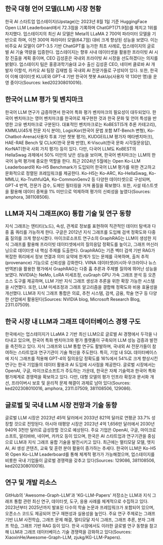 ## 한국 대형 언어 모델(LLM) 시장 현황
한국 AI 스타트업 업스테이지(Upstage)는 2023년 8월 1일 기준 HuggingFace Open LLM Leaderboard에서 72.3점을 기록하며 ChatGPT(71.9점)를 제치고 1위를 차지했다. 업스테이지의 최신 AI 모델은 Meta의 LLaMA 2 700억 파라미터 모델을 기반으로 하며, 이전 300억 파라미터 모델(64.7점) 대비 크게 향상된 성능을 보였다. 이는 비주요 AI 모델이 GPT-3.5 기반 ChatGPT를 능가한 최초 사례로, 업스테이지의 글로벌 AI 기술 역량을 입증한다. 업스테이지는 향후 사내 데이터셋을 활용한 프라이빗 AI 시장 진출을 계획 중이며, CEO 김성훈은 국내외 프라이빗 AI 시장을 선도하겠다는 의지를 밝혔다. 업스테이지 팀은 홍콩과학기술대 교수 출신 김성훈 CEO, 네이버 클로바 AI 개발자 이할석, 카카오 AI 팀장 김재범 등 국내외 AI 전문가들로 구성되어 있다. 또한, 한국어 이해 데이터셋 KLUE와 GPT-4 기반 한국어 챗봇 AskUp(사용자 약 130만 명)을 운영 중이다(Sources: ked202308010016).

## 한국어 LLM 평가 및 벤치마크
한국어 LLM 연구가 급증하면서 한국어 특화 평가 벤치마크의 필요성이 대두되었다. 한국어 벤치마크는 영어 벤치마크를 한국어로 재구현한 것과 한국 문화 및 언어 특성을 반영한 고유 벤치마크로 구분된다. 대표적인 벤치마크로는 KoBEST(5개 추론 카테고리), KMMLU(45개 전문 지식 분야), LogicKor(한국어 문법 포함 MT-Bench 변형), Ko-Chatbot-Arena(사용자 투표 기반 챗봇 평가), KUDGE(LLM 평가자 메타벤치마크), HAE-RAE Bench 및 CLIcK(한국 문화 반영), K-Viscuit(한국 문화 시각질문응답), KorNAT(한국 사회 가치 평가) 등이 있다. 다만, 다국어 LLM도 KoBEST의 HellaSwag 과제에서 50% 미만의 낮은 성능을 보이며, 한국어 벤치마크는 LLM의 한국어 능력 평가에 중요한 역할을 한다. 최근 2024년 5월에는 Open Ko-LLM Leaderboard와 Ko-H5 Benchmark가 도입되어 한국어 LLM 평가를 위한 견고하고 문화적으로 정렬된 프레임워크를 제공한다. Ko-H5는 Ko-ARC, Ko-HellaSwag, Ko-MMLU, Ko-TruthfulQA, Ko-CommonGenv2 등 다양한 데이터셋으로 구성되며, GPT-4 번역, 전문가 검수, 도메인 필터링을 거쳐 품질을 확보했다. 또한, 사설 테스트셋을 활용해 데이터 중복을 1% 미만으로 억제하여 평가의 신뢰성을 높였다(Sources: amphora, 381108506).

## LLM과 지식 그래프(KG) 통합 기술 및 연구 동향
지식 그래프는 엔티티(노드), 속성, 관계로 정보를 표현하여 직관적인 데이터 탐색과 다중 홉 쿼리를 가능하게 한다. 구글은 2012년 지식 그래프를 도입해 검색 정확도와 다중 홉 질의를 크게 향상시켰다. 마이크로소프트 연구소의 GraphRAG는 LLM이 생성한 지식 그래프를 활용해 프라이빗 데이터셋에서의 질의응답 정확도를 높이고, 그래프 머신러닝으로 데이터셋 내 핵심 주제를 도출한다. GraphRAG는 기존 벡터 검색 기반 RAG가 복잡한 쿼리에서 정보 연결과 의미 요약에 한계가 있는 문제를 극복하며, 출처 추적(provenance) 기능으로 신뢰성을 강화한다. VIINA 데이터셋(러시아·우크라이나 뉴스 번역본)을 활용한 평가에서 GraphRAG는 다중 홉 추론과 주제별 질의에 뛰어난 성능을 보였다. NVIDIA는 NeMo, LoRA 미세조정, cuGraph GPU 가속 그래프 분석 등 오픈소스 도구를 제공하며, LLM 기반 지식 그래프 생성과 추론을 위한 확장 가능한 시스템을 시연했다. 또한, LLM 미세조정과 그래프 알고리즘을 결합해 정확도와 비용 효율성을 개선했다. LLM과 지식 그래프 통합은 의료, 추천 시스템, 검색, 금융, 학술 연구 등 다양한 산업에서 활용된다(Sources: NVIDIA blog, Microsoft Research Blog, 2311.07509).

## 한국 시장 내 LLM과 그래프 데이터베이스 경쟁 구도
한국에서는 업스테이지가 LLaMA 2 기반 최신 LLM으로 글로벌 AI 경쟁에서 두각을 나타내고 있으며, 한국어 특화 벤치마크와 평가 플랫폼이 구축되어 LLM 성능 검증과 발전을 촉진하고 있다. 지식 그래프와 LLM 통합 연구도 활발하며, 국내외 AI 전문가들이 참여하는 스타트업과 연구기관이 기술 혁신을 주도한다. 특히, 기업 내 SQL 데이터베이스에 지식 그래프를 적용해 GPT-4의 질의응답 정확도를 16%에서 54%로 크게 향상시킨 연구는 한국 기업들의 데이터 활용과 AI 도입에 시사점을 제공한다. 글로벌 시장에서는 OpenAI, 구글, 마이크로소프트가 주도하는 가운데, 한국은 자체 기술력과 한국어 특화 평가체계로 경쟁력을 확보하고 있다. 다만, 대형 모델의 평가 인프라 확장과 문서화 개선, 프라이버시 보호 및 윤리적 문제 해결이 과제로 남아 있다(Sources: ked202308010016, amphora, 2311.07509, 381108506, 129086).

## 글로벌 및 국내 LLM 시장 전망과 기술 동향
글로벌 LLM 시장은 2023년 45억 달러에서 2033년 821억 달러로 연평균 33.7% 성장할 것으로 전망된다. 아시아 태평양 시장은 2023년 4억 1,656만 달러에서 2030년 940억 3천만 달러로 급성장할 것으로 예상된다. 주요 기업은 OpenAI, 구글, 마이크로소프트, 알리바바, 네이버, 카카오 등이 있으며, 한국은 AI 스타트업과 연구기관을 중심으로 LLM과 지식 그래프 융합 기술을 발전시키고 있다. 최근에는 멀티모달 모델, 엣지 AI, AI 생성 콘텐츠, 교육 및 훈련 분야 활용이 증가하는 추세다. 한국어 LLM은 Ko-H5와 Open Ko-LLM Leaderboard를 통해 체계적 평가가 가능해졌으며, 업스테이지를 비롯한 국내 기업들이 글로벌 경쟁력을 갖추고 있다(Sources: 129086, 381108506, ked202308010016).

## 연구 및 개발 리소스
GitHub의 'Awesome-Graph-LLM'과 'KG-LLM-Papers' 저장소는 LLM과 지식 그래프 통합 관련 최신 연구, 데이터셋, 도구, 응용 사례를 체계적으로 수집하고 있다. 2023년부터 2025년까지 발표된 다수의 학술 논문과 프레임워크가 포함되어 있으며, 오픈소스 코드도 제공되어 연구 재현성과 실용성을 높인다. 주요 연구 주제로는 그래프 기반 LLM 사전학습, 그래프 문제 해결, 멀티모달 지식 그래프, 그래프 추론, 분자 그래프 학습, 그래프 기반 RAG 등이 있다. 한국 시장에서도 이러한 글로벌 연구 동향을 참고해 LLM과 그래프 데이터베이스 기술 경쟁력을 강화하고 있다(Sources: XiaoxinHe/Awesome-Graph-LLM, zjukg/KG-LLM-Papers).